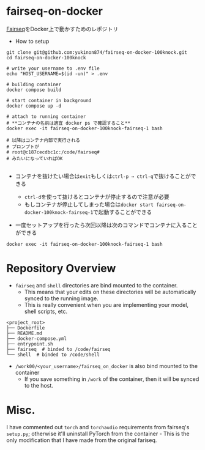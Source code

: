 # fairseq-on-docker

[Fairseq](https://github.com/pytorch/fairseq)をDocker上で動かすためのレポジトリ

- How to setup
```How to setup
git clone git@github.com:yukinon874/fairseq-on-docker-100knock.git
cd fairseq-on-docker-100knock

# write your username to .env file
echo "HOST_USERNAME=$(id -un)" > .env

# building container
docker compose build

# start container in background
docker compose up -d

# attach to running container
# **コンテナの名前は適宜 docker ps で確認すること**
docker exec -it fairseq-on-docker-100knock-fairseq-1 bash

# 以降はコンテナ内部で実行される
# プロンプトが
# root@c187cecdbc1c:/code/fairseq#
# みたいになっていればOK


```
- コンテナを抜けたい場合は`exit`もしくは`ctrl-p → ctrl-q`で抜けることができる
    - `ctrl-d`を使って抜けるとコンテナが停止するので注意が必要
    - もしコンテナが停止してしまった場合は`docker start fairseq-on-docker-100knock-fairseq-1`で起動することができる

- 一度セットアップを行ったら次回以降は次のコマンドでコンテナに入ることができる
```
docker exec -it fairseq-on-docker-100knock-fairseq-1 bash
```

# Repository Overview

- `fairseq` and `shell` directories are bind mounted to the container.
  - This means that your edits on these directories will be automatically synced to the running image.
  - This is really convenient when you are implementing your model, shell scripts, etc.

```
<project_root>
├── Dockerfile
├── README.md
├── docker-compose.yml
├── entrypoint.sh
├── fairseq  # binded to /code/fairseq
└── shell  # binded to /code/shell
```

- `/work00/<your_username>/fairseq_on_docker` is also bind mounted to the container
  - If you save something in `/work` of the container, then it will be synced to the host.

# Misc.

I have commented out `torch` and `torchaudio` requirements from fairseq's `setup.py`; 
otherwise it'll uninstall PyTorch from the container - This is the only modification that I have made from the original fariseq.
